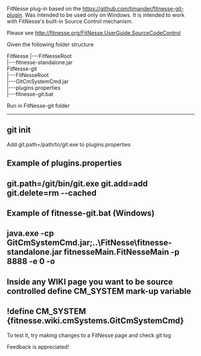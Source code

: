 FitNesse plug-in based on the https://github.com/timander/fitnesse-git-plugin.
Was intended to be used only on Windows. 
It is intended to work with FitNesse's built-in Source Control mechanism.

Please see http://fitnesse.org/FitNesse.UserGuide.SourceCodeControl

Given the following folder structure
 
  FitNesse
  |---FitNesseRoot  
  |---fitnesse-standalone.jar  
  FitNesse-git  
  |---FitNesseRoot  
  |---GitCmSystemCmd.jar  
  |---plugins.properties  
  |---fitnesse-git.bat
  
Run in FitNesse-git folder
  
  ---------------------------------------------
  git init
  ---------------------------------------------

Add git.path=/path/to/git.exe to plugins.properties

Example of plugins.properties
  ---------------------------------------------
  git.path=/git/bin/git.exe
  git.add=add
  git.delete=rm --cached
  ---------------------------------------------

Example of fitnesse-git.bat (Windows)
  ---------------------------------------------
  java.exe -cp GitCmSystemCmd.jar;..\FitNesse\fitnesse-standalone.jar fitnesseMain.FitNesseMain -p 8888 -e 0 -o
  ---------------------------------------------

Inside any WIKI page you want to be source controlled define CM_SYSTEM mark-up variable
  ---------------------------------------------
  !define CM_SYSTEM {fitnesse.wiki.cmSystems.GitCmSystemCmd} 
  ---------------------------------------------

To test it, try making changes to a FitNesse page and check git log

Feedback is appreciated!
